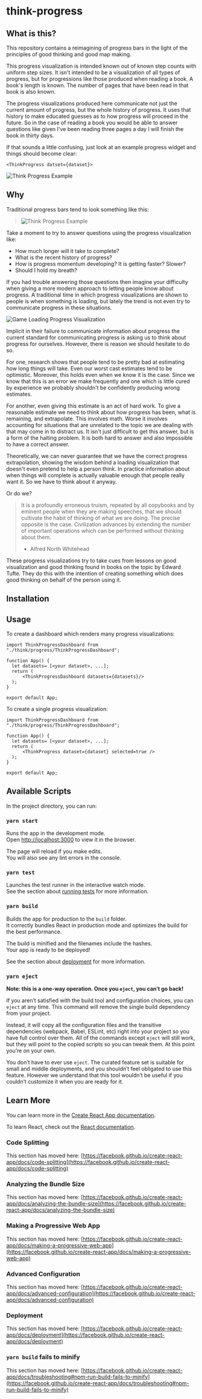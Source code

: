 # think-progress

## What is this?

This repository contains a reimagining of progress bars in the light of 
the principles of good thinking and good map making.

This progress visualization is intended known out of known step counts with
uniform step sizes. It isn't intended to be a visualization of all types of progress, but for
progressions like those produced when reading a book. A book's 
length is known. The number of pages that have been read in that book is 
also known.

The progress visualizations produced here communicate not just the 
current amount of progress, but the whole history of progress. It uses that 
history to make educated guesses as to how progress will proceed in the 
future. So in the case of reading a book you would be able to answer 
questions like given I've been reading three pages a day I will finish the 
book in thirty days.

If that sounds a little confusing, just look at an example progress widget
and things should become clear:

```
<ThinkProgress datset={dataset}>
```

![Think Progress Example](docs/images/progress.png)

## Why

Traditional progress bars tend to look something like this:

> ![Think Progress Example](docs/images/average_progress.png)

Take a moment to try to answer questions using the progress visualization 
like:

 - How much longer will it take to complete?
 - What is the recent history of progress?
 - How is progress momentum developing? It is getting faster? Slower?
 - Should I hold my breath?

If you had trouble answering those questions then imagine your difficulty
when giving a more modern approach to letting people know about progress. 
A traditional time in which progress visualizations are shown to people 
is when something is loading, but lately the trend is not even try to 
communicate progress in these situations.

![Game Loading Progress Visualization](docs/images/hearthstone_loading-2-1.gif)

Implicit in their failure to communicate information about progress the 
current standard for communicating progress is asking us to think about 
progress for ourselves. However, there is reason we should hesitate to do 
so.

For one, research shows that people tend to be pretty bad at estimating
how long things will take. Even our worst cast estimates tend to be 
optimistic. Moreover, this holds even when we know it is the case. Since 
we know that this is an error we make frequently and one which is little 
cured by experience we probably shouldn't be confidently producing 
wrong estimates.

For another, even giving this estimate is an act of hard work. To give a 
reasonable estimate we need to think about how progress has been, what 
is remaining, and extrapolate. This involves math. Worse it involves 
accounting for situations that are unrelated to the topic we are dealing 
with that may come in to distract us. It isn't just difficult to get this 
answer, but is a form of the halting problem. It is both hard to answer 
and also impossible to have a correct answer.

Theoretically, we can never guarantee that we have the correct progress 
extrapolation, showing the wisdom behind a loading visualization that 
doesn't even pretend to help a person think. In practice information about 
when things will complete is actually valuable enough that people really 
want it. So we have to think about it anyway.

Or do we?

> It is a profoundly erroneous truism, repeated by all copybooks and
> by eminent people when they are making speeches, that we should
> cultivate the habit of thinking of what we are doing. The precise
> opposite is the case. Civilization advances by extending the number
> of important operations which can be performed without thinking about
> them.
> - Alfred North Whitehead

These progress visualizations try to take cues from lessons on good 
visualization and good thinking found in books on the topic by Edward 
Tufte. They do this with the intention of creating something which 
does good thinking on behalf of the person using it.

## Installation

## Usage

To create a dashboard which renders many progress visualizations:

```
import ThinkProgressDashboard from "./think/progress/ThinkProgressDashboard";

function App() {
  let datasets= [<your dataset>, ...];
  return (
      <ThinkProgressDashboard datasets={datasets}/>
  );
}

export default App;
```

To create a single progress visualization:

```
import ThinkProgressDashboard from "./think/progress/ThinkProgressDashboard";

function App() {
  let datasets= [<your dataset>, ...];
  return (
      <ThinkProgress dataset={dataset} selected=true />
  );
}

export default App;
```




## Available Scripts

In the project directory, you can run:

### `yarn start`

Runs the app in the development mode.\
Open [http://localhost:3000](http://localhost:3000) to view it in the browser.

The page will reload if you make edits.\
You will also see any lint errors in the console.

### `yarn test`

Launches the test runner in the interactive watch mode.\
See the section about [running tests](https://facebook.github.io/create-react-app/docs/running-tests) for more information.

### `yarn build`

Builds the app for production to the `build` folder.\
It correctly bundles React in production mode and optimizes the build for the best performance.

The build is minified and the filenames include the hashes.\
Your app is ready to be deployed!

See the section about [deployment](https://facebook.github.io/create-react-app/docs/deployment) for more information.

### `yarn eject`

**Note: this is a one-way operation. Once you `eject`, you can’t go back!**

If you aren’t satisfied with the build tool and configuration choices, you can `eject` at any time. This command will remove the single build dependency from your project.

Instead, it will copy all the configuration files and the transitive dependencies (webpack, Babel, ESLint, etc) right into your project so you have full control over them. All of the commands except `eject` will still work, but they will point to the copied scripts so you can tweak them. At this point you’re on your own.

You don’t have to ever use `eject`. The curated feature set is suitable for small and middle deployments, and you shouldn’t feel obligated to use this feature. However we understand that this tool wouldn’t be useful if you couldn’t customize it when you are ready for it.

## Learn More

You can learn more in the [Create React App documentation](https://facebook.github.io/create-react-app/docs/getting-started).

To learn React, check out the [React documentation](https://reactjs.org/).

### Code Splitting

This section has moved here: [https://facebook.github.io/create-react-app/docs/code-splitting](https://facebook.github.io/create-react-app/docs/code-splitting)

### Analyzing the Bundle Size

This section has moved here: [https://facebook.github.io/create-react-app/docs/analyzing-the-bundle-size](https://facebook.github.io/create-react-app/docs/analyzing-the-bundle-size)

### Making a Progressive Web App

This section has moved here: [https://facebook.github.io/create-react-app/docs/making-a-progressive-web-app](https://facebook.github.io/create-react-app/docs/making-a-progressive-web-app)

### Advanced Configuration

This section has moved here: [https://facebook.github.io/create-react-app/docs/advanced-configuration](https://facebook.github.io/create-react-app/docs/advanced-configuration)

### Deployment

This section has moved here: [https://facebook.github.io/create-react-app/docs/deployment](https://facebook.github.io/create-react-app/docs/deployment)

### `yarn build` fails to minify

This section has moved here: [https://facebook.github.io/create-react-app/docs/troubleshooting#npm-run-build-fails-to-minify](https://facebook.github.io/create-react-app/docs/troubleshooting#npm-run-build-fails-to-minify)
